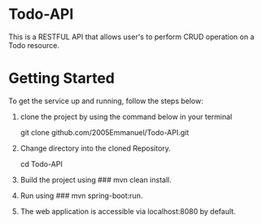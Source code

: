 # Todo-API
This is a RESTFUL API that allows user's to perform CRUD operation on a Todo resource.

# Getting Started
To get the service up and running, follow the steps below:

 1. clone the project by using the command
    below in your terminal
    
    git clone github.com/2005Emmanuel/Todo-API.git
    
 2. Change directory into the cloned Repository.
   
    cd Todo-API
    
 3. Build the project using ### mvn clean install.

 4. Run using ### mvn spring-boot:run.

 5. The web application is accessible via localhost:8080 by default.
